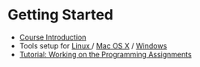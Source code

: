 # Getting Started

* [Course Introduction](https://class.coursera.org/progfun-003/lecture/27)
* Tools setup for [ Linux ](https://class.coursera.org/progfun-003/lecture/23) / [Mac OS X](https://class.coursera.org/progfun-003/lecture/25) / [Windows](https://class.coursera.org/progfun-003/lecture/21)
* [Tutorial: Working on the Programming Assignments](https://class.coursera.org/progfun-003/lecture/29)
